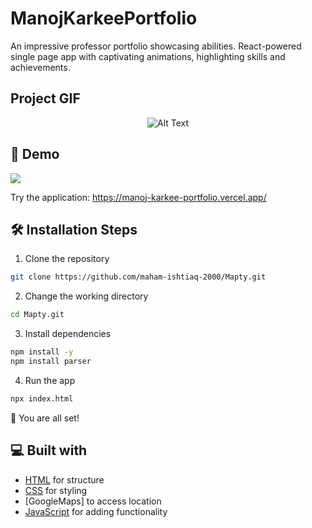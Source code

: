 # ManojKarkeePortfolio

An impressive professor portfolio showcasing abilities. React-powered single page app with captivating animations, highlighting skills and achievements.


## Project GIF

<div class="gif-container" style="display: flex; justify-content: center; margin-left: auto; margin-right: auto;">
    <img src="./MaptyGIF.gif" alt="Alt Text">
</div>

## 🚀 Demo

<a href="https://rahuldkjain.github.io/gh-profile-readme-generator" target="blank">
<img src="https://img.shields.io/website?url=https%3A%2F%2Frahuldkjain.github.io%2Fgh-profile-readme-generator&logo=github&style=flat-square" />
</a>

Try the application: https://manoj-karkee-portfolio.vercel.app/


## 🛠️ Installation Steps

1. Clone the repository

```bash
git clone https://github.com/maham-ishtiaq-2000/Mapty.git
```

2. Change the working directory

```bash
cd Mapty.git
```

3. Install dependencies

```bash
npm install -y
npm install parser
```

4. Run the app

```bash
npx index.html
```

🌟 You are all set!

## 💻 Built with

- [HTML](https://www.gatsbyjs.com/) for structure
- [CSS](https://tailwindcss.com/) for styling
- [GoogleMaps] to access location
- [JavaScript](https://greensock.com/gsap/) for adding functionality
